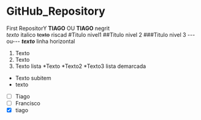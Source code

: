 # GitHub_Repository
 First RepositorY
**TIAGO** OU __TIAGO__ negrit  
_texto_ italico
~~texto~~ riscad
#Titulo nivel1
##Titulo nivel 2
###Titulo nivel 3
---ou--- ***texto*** linha horizontal
1. Texto
2. Texto
3.  Texto lista
*Texto 
*Texto2
*Texto3 lista demarcada 
*   Texto subitem
*   texto
-[ ] Tiago
-[ ] Francisco
-[x] tiago
